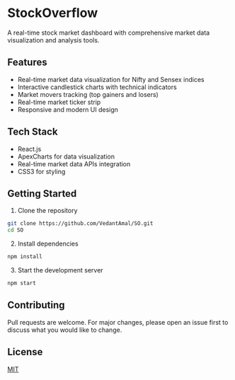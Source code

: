 # StockOverflow

A real-time stock market dashboard with comprehensive market data visualization and analysis tools.

## Features

- Real-time market data visualization for Nifty and Sensex indices
- Interactive candlestick charts with technical indicators
- Market movers tracking (top gainers and losers)
- Real-time market ticker strip
- Responsive and modern UI design

## Tech Stack

- React.js
- ApexCharts for data visualization
- Real-time market data APIs integration
- CSS3 for styling

## Getting Started

1. Clone the repository
```bash
git clone https://github.com/VedantAmal/SO.git
cd SO
```

2. Install dependencies
```bash
npm install
```

3. Start the development server
```bash
npm start
```

## Contributing

Pull requests are welcome. For major changes, please open an issue first to discuss what you would like to change.

## License

[MIT](https://choosealicense.com/licenses/mit/)
